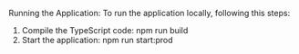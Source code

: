 Running the Application:
To run the application locally, following this steps:
 1. Compile the TypeScript code:
  npm run build
 2. Start the application:
  npm run start:prod
